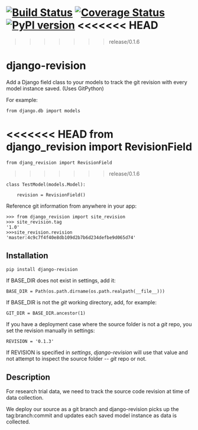 [![Build Status](https://travis-ci.org/erikvw/django-revision.svg?branch=master)](https://travis-ci.org/erikvw/django-revision)
[![Coverage Status](https://coveralls.io/repos/erikvw/django-revision/badge.svg)](https://coveralls.io/r/erikvw/django-revision)
[![PyPI version](https://badge.fury.io/py/django_revision.svg)](http://badge.fury.io/py/django_revision)
<<<<<<< HEAD
=======

>>>>>>> release/0.1.6
# django-revision

Add a Django field class to your models to track the git revision with every model instance saved. (Uses GitPython)

For example:

    from django.db import models
    
<<<<<<< HEAD
    from django_revision import RevisionField
=======
    from djang_revision import RevisionField
>>>>>>> release/0.1.6
    
    class TestModel(models.Model):

        revision = RevisionField()

Reference git information from anywhere in your app:

    >>> from django_revision import site_revision
    >>> site_revision.tag
    '1.0'
    >>>site_revision.revision
    'master:4c9c7f4f40e8db109d2b7b6d234defbe9d065d74'
    

Installation
------------

    pip install django-revision

If BASE_DIR does not exist in settings, add it:

    BASE_DIR = Path(os.path.dirname(os.path.realpath(__file__)))

If BASE_DIR is not the _git_ working directory, add, for example:

    GIT_DIR = BASE_DIR.ancestor(1)
    
If you have a deployment case where the source folder is not a _git_ repo, you set the revision manually in settings:
	
	REVISION = '0.1.3'
	
If REVISION is specified in _settings_, _django-revision_ will use that value and not attempt to inspect the source folder -- _git_ repo or not. 

Description
-----------

For research trial data, we need to track the source code revision at time of data collection. 

We deploy our source as a git branch and django-revision picks up the tag:branch:commit and updates
each saved model instance as data is collected.
